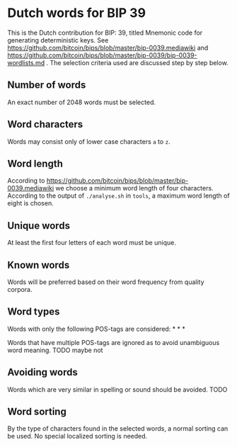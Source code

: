 # Dutch words for BIP 39

This is the Dutch contribution for BIP: 39, titled Mnemonic code for generating
deterministic keys. See https://github.com/bitcoin/bips/blob/master/bip-0039.mediawiki
and https://github.com/bitcoin/bips/blob/master/bip-0039/bip-0039-wordlists.md .
The selection criteria used are discussed step by step below.

## Number of words

An exact number of 2048 words must be selected.

## Word characters

Words may consist only of lower case characters `a` to `z`.

## Word length

According to https://github.com/bitcoin/bips/blob/master/bip-0039.mediawiki we
choose a minimum word length of four characters. According to the output of
`./analyse.sh` in `tools`, a maximum word length of eight is chosen.

## Unique words

At least the first four letters of each word must be unique.

## Known words

Words will be preferred based on their word frequency from quality corpora.

## Word types

Words with only the following POS-tags are considered:
*
*
*

Words that have multiple POS-tags are ignored as to avoid unambiguous word
meaning. TODO maybe not

## Avoiding words

Words which are very similar in spelling or sound should be avoided. TODO




## Word sorting

By the type of characters found in the selected words, a normal sorting can be
used. No special localized sorting is needed.
